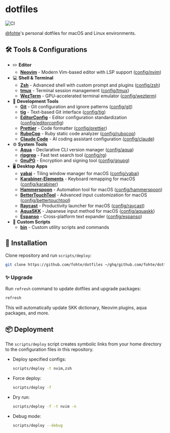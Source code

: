 # dotfiles

![CI](https://github.com/fohte/dotfiles/actions/workflows/ci.yml/badge.svg)

[@fohte](https://github.com/fohte)'s personal dotfiles for macOS and Linux environments.

## 🛠️ Tools & Configurations

- ✏️ **Editor**
    - **[Neovim](https://neovim.io)** - Modern Vim-based editor with LSP support ([config/nvim](./config/nvim))
- 💻 **Shell & Terminal**
    - **[Zsh](https://www.zsh.org)** - Advanced shell with custom prompt and plugins ([config/zsh](./config/zsh))
    - **[tmux](https://github.com/tmux/tmux)** - Terminal session management ([config/tmux](./config/tmux))
    - **[WezTerm](https://wezfurlong.org/wezterm/)** - GPU-accelerated terminal emulator ([config/wezterm](./config/wezterm))
- 🔧 **Development Tools**
    - **[Git](https://git-scm.com)** - Git configuration and ignore patterns ([config/git](./config/git))
    - **[tig](https://jonas.github.io/tig/)** - Text-based Git interface ([config/tig](./config/tig))
    - **[EditorConfig](https://editorconfig.org)** - Editor configuration standardization ([config/editorconfig](./config/editorconfig))
    - **[Prettier](https://prettier.io)** - Code formatter ([config/prettier](./config/prettier))
    - **[RuboCop](https://rubocop.org)** - Ruby static code analyzer ([config/rubocop](./config/rubocop))
    - **[Claude Code](https://github.com/anthropics/claude-code)** - AI coding assistant configuration ([config/claude](./config/claude))
- ⚙️ **System Tools**
    - **[Aqua](https://aquaproj.github.io)** - Declarative CLI version manager ([config/aqua](./config/aqua))
    - **[ripgrep](https://github.com/BurntSushi/ripgrep)** - Fast text search tool ([config/rg](./config/rg))
    - **[GnuPG](https://gnupg.org)** - Encryption and signing tool ([config/gnupg](./config/gnupg))
- 🖥️ **Desktop Apps**
    - **[yabai](https://github.com/koekeishiya/yabai)** - Tiling window manager for macOS ([config/yabai](./config/yabai))
    - **[Karabiner-Elements](https://karabiner-elements.pqrs.org)** - Keyboard remapping for macOS ([config/karabiner](./config/karabiner))
    - **[Hammerspoon](https://www.hammerspoon.org)** - Automation tool for macOS ([config/hammerspoon](./config/hammerspoon))
    - **[BetterTouchTool](https://folivora.ai)** - Advanced input customization for macOS ([config/bettertouchtool](./config/bettertouchtool))
    - **[Raycast](https://www.raycast.com)** - Productivity launcher for macOS ([config/raycast](./config/raycast))
    - **[AquaSKK](https://github.com/codefirst/aquaskk)** - Japanese input method for macOS ([config/aquaskk](./config/aquaskk))
    - **[Espanso](https://espanso.org)** - Cross-platform text expander ([config/espanso](./config/espanso))
- 📁 **Custom Scripts**
    - **[bin](./config/bin)** - Custom utility scripts and commands

## 🚀 Installation

Clone repository and run `scripts/deploy`:

```bash
git clone https://github.com/fohte/dotfiles ~/ghq/github.com/fohte/dotfiles && cd ~/ghq/github.com/fohte/dotfiles && scripts/deploy
```

### ✨ Upgrade

Run `refresh` command to update dotfiles and upgrade packages:

```bash
refresh
```

This will automatically update SKK dictionary, Neovim plugins, aqua packages, and more.

## 📦 Deployment

The `scripts/deploy` script creates symbolic links from your home directory to the configuration files in this repository.

- Deploy specified configs:
  ```bash
  scripts/deploy -t nvim,zsh
  ```
- Force deploy:
  ```bash
  scripts/deploy -f
  ```
- Dry run:
  ```bash
  scripts/deploy -f -t nvim -n
  ```
- Debug mode:
  ```bash
  scripts/deploy --debug
  ```
